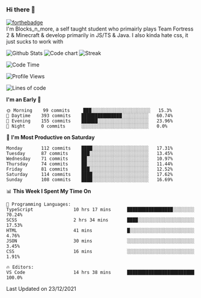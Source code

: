 ### Hi there 👋
[![forthebadge](https://forthebadge.com/images/badges/0-percent-optimized.svg)](https://forthebadge.com)<br>
I'm Blocks_n_more, a self taught student who primairly plays Team Fortress 2 & Minecraft & develop primarily in JS/TS & Java. I also kinda hate css, it just sucks to work with

![Github Stats](https://github-readme-stats.vercel.app/api?username=blocksnmore&show_icons=true&theme=dark)
![Code chart](https://github-readme-stats.vercel.app/api/top-langs/?username=blocksnmore&layout=compact&theme=dark)
![Streak](https://github-readme-streak-stats.herokuapp.com/?user=blocksnmore&theme=dark&hide_border=true)
<!--START_SECTION:waka-->
![Code Time](http://img.shields.io/badge/Code%20Time-130%20hrs%2039%20mins-blue)

![Profile Views](http://img.shields.io/badge/Profile%20Views-0-blue)

![Lines of code](https://img.shields.io/badge/From%20Hello%20World%20I%27ve%20Written-2%20Million%20lines%20of%20code-blue)

**I'm an Early 🐤** 

```text
🌞 Morning    99 commits     ███░░░░░░░░░░░░░░░░░░░░░░   15.3% 
🌆 Daytime    393 commits    ███████████████░░░░░░░░░░   60.74% 
🌃 Evening    155 commits    ██████░░░░░░░░░░░░░░░░░░░   23.96% 
🌙 Night      0 commits      ░░░░░░░░░░░░░░░░░░░░░░░░░   0.0%

```
📅 **I'm Most Productive on Saturday** 

```text
Monday       112 commits    ████░░░░░░░░░░░░░░░░░░░░░   17.31% 
Tuesday      87 commits     ███░░░░░░░░░░░░░░░░░░░░░░   13.45% 
Wednesday    71 commits     ██░░░░░░░░░░░░░░░░░░░░░░░   10.97% 
Thursday     74 commits     ██░░░░░░░░░░░░░░░░░░░░░░░   11.44% 
Friday       81 commits     ███░░░░░░░░░░░░░░░░░░░░░░   12.52% 
Saturday     114 commits    ████░░░░░░░░░░░░░░░░░░░░░   17.62% 
Sunday       108 commits    ████░░░░░░░░░░░░░░░░░░░░░   16.69%

```


📊 **This Week I Spent My Time On** 

```text
💬 Programming Languages: 
TypeScript               10 hrs 17 mins      █████████████████░░░░░░░░   70.24% 
SCSS                     2 hrs 34 mins       ████░░░░░░░░░░░░░░░░░░░░░   17.53% 
HTML                     41 mins             █░░░░░░░░░░░░░░░░░░░░░░░░   4.76% 
JSON                     30 mins             ░░░░░░░░░░░░░░░░░░░░░░░░░   3.45% 
CSS                      16 mins             ░░░░░░░░░░░░░░░░░░░░░░░░░   1.91%

🔥 Editors: 
VS Code                  14 hrs 38 mins      █████████████████████████   100.0%

```


 Last Updated on 23/12/2021
<!--END_SECTION:waka-->

